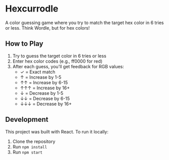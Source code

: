 # Hexcurrodle

A color guessing game where you try to match the target hex color in 6 tries or less. Think Wordle, but for hex colors!

## How to Play

1. Try to guess the target color in 6 tries or less
2. Enter hex color codes (e.g., ff0000 for red)
3. After each guess, you'll get feedback for RGB values:
   - ✓ = Exact match
   - ↑ = Increase by 1-5
   - ↑↑ = Increase by 6-15
   - ↑↑↑ = Increase by 16+
   - ↓ = Decrease by 1-5
   - ↓↓ = Decrease by 6-15
   - ↓↓↓ = Decrease by 16+

## Development

This project was built with React. To run it locally:

1. Clone the repository
2. Run `npm install`
3. Run `npm start`